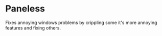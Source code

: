 # Paneless
Fixes annoying windows problems by crippling some it's more annoying features and fixing others.
